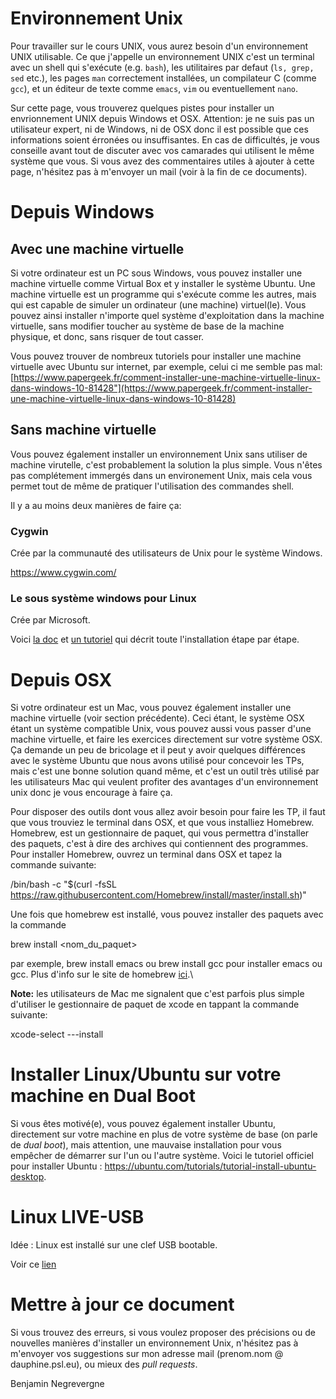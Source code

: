 # Environnement Unix

Pour travailler sur le cours UNIX, vous aurez besoin d'un environnement UNIX utilisable. Ce que j'appelle un environnement UNIX c'est un terminal avec un shell qui s'exécute (e.g. `bash`), les utilitaires par defaut (`ls, grep, sed` etc.), les pages `man` correctement installées, un compilateur C (comme `gcc`), et un éditeur de texte comme `emacs`, `vim` ou eventuellement `nano`.

Sur cette page, vous trouverez quelques pistes pour installer un envrionnement UNIX depuis Windows et OSX. Attention: je ne suis pas un utilisateur expert, ni de Windows, ni de OSX donc il est possible que ces informations soient érronées ou insuffisantes. En cas de difficultés, je vous conseille avant tout de discuter avec vos camarades qui utilisent le même système que vous. Si vous avez des commentaires utiles à ajouter à cette page, n'hésitez pas à m'envoyer un mail (voir à la fin de ce documents).

Depuis Windows
==============

Avec une machine virtuelle
---

Si votre ordinateur est un PC sous Windows, vous pouvez installer une machine virtuelle comme Virtual Box et y installer le système Ubuntu. Une machine virtuelle est un programme qui s'exécute comme les autres, mais qui est capable de simuler un ordinateur (une machine) virtuel(le). Vous pouvez ainsi installer n'importe quel système d'exploitation dans la machine virtuelle, sans modifier toucher au système de base de la machine physique, et donc, sans risquer de tout casser. 

Vous pouvez trouver de nombreux tutoriels pour installer une machine virtuelle avec Ubuntu sur internet, par exemple, celui ci me semble pas mal: [https://www.papergeek.fr/comment-installer-une-machine-virtuelle-linux-dans-windows-10-81428"](https://www.papergeek.fr/comment-installer-une-machine-virtuelle-linux-dans-windows-10-81428)

Sans machine virtuelle
---

Vous pouvez également installer un environnement Unix sans utiliser de machine virutelle, c'est probablement la solution la plus simple. Vous n'êtes pas complétement immergés dans un environement Unix, mais cela vous permet tout de même de pratiquer l'utilisation des commandes shell. 

Il y a au moins deux manières de faire ça:

### Cygwin 

Crée par la communauté des utilisateurs de Unix pour le système Windows. 

https://www.cygwin.com/

### Le sous système windows pour Linux

Crée par Microsoft. 

Voici [la doc](https://docs.microsoft.com/fr-fr/windows/wsl/about) et [un tutoriel](https://www.youtube.com/watch?v=Cvrqmq9A3tA) qui décrit toute l'installation étape par étape.


Depuis OSX
==========

Si votre ordinateur est un Mac, vous pouvez également installer une machine virtuelle (voir section précédente). Ceci étant, le système OSX étant un système compatible Unix, vous pouvez aussi vous passer d'une machine virtuelle, et faire les exercices directement sur votre système OSX. Ça demande un peu de bricolage et il peut y avoir quelques différences avec le système Ubuntu que nous avons utilisé pour concevoir les TPs, mais c'est une bonne solution quand même, et c'est un outil très utilisé par les utilisateurs Mac qui veulent profiter des avantages d'un environnement unix donc je vous encourage à faire ça. 

Pour disposer des outils dont vous allez avoir besoin pour faire les TP, il faut que vous trouviez le terminal dans OSX, et que vous installiez Homebrew. Homebrew, est un gestionnaire de paquet, qui vous permettra d'installer des paquets, c'est à dire des archives qui contiennent des programmes. Pour installer Homebrew, ouvrez un terminal dans OSX et tapez la commande suivante:

  /bin/bash -c "$(curl -fsSL https://raw.githubusercontent.com/Homebrew/install/master/install.sh)"

Une fois que homebrew est installé, vous pouvez installer des paquets avec la commande

  brew install <nom_du_paquet>

par exemple, brew install emacs ou brew install gcc pour installer emacs ou gcc. Plus d'info sur le site de homebrew [ici](https://brew.sh/index_fr).\

**Note:** les utilisateurs de Mac me signalent que c'est parfois plus simple d'utiliser le gestionnaire de paquet de xcode en tappant la commande suivante:

  xcode-select ---install

Installer Linux/Ubuntu sur votre machine en Dual Boot
=====================================================

Si vous êtes motivé(e), vous pouvez également installer Ubuntu, directement sur votre machine en plus de votre système de base (on parle de *dual boot*), mais attention, une mauvaise installation pour vous empêcher de démarrer sur l'un ou l'autre système. Voici le tutoriel officiel pour installer Ubuntu : <https://ubuntu.com/tutorials/tutorial-install-ubuntu-desktop>.

Linux LIVE-USB
======

Idée : Linux est installé sur une clef USB bootable. 

Voir ce [lien](https://doc.ubuntu-fr.org/live_usb) 

Mettre à jour ce document
=========================

Si vous trouvez des erreurs, si vous voulez proposer des précisions ou de nouvelles manières d'installer un environnement Unix, n'hésitez pas à m'envoyer vos suggestions sur mon adresse mail (prenom.nom @ dauphine.psl.eu), ou mieux des *pull requests*.

Benjamin Negrevergne
